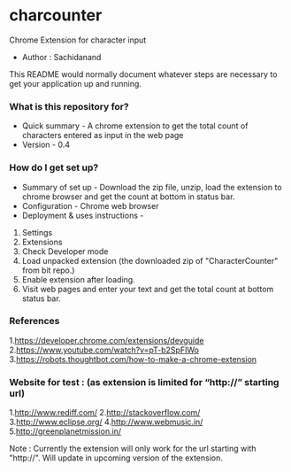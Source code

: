 # charcounter
Chrome Extension for character input

* Author : Sachidanand

This README would normally document whatever steps are necessary to get your application up and running.

### What is this repository for? ###

* Quick summary - A chrome extension to get the total count of characters entered as input in the web page
* Version - 0.4

### How do I get set up? ###

* Summary of set up - Download the zip file, unzip, load the extension to chrome browser and get the count at bottom in status bar.
* Configuration - Chrome web browser
* Deployment & uses instructions -  
1. Settings
2. Extensions
3. Check Developer mode
4. Load unpacked extension (the downloaded zip of "CharacterCounter" from bit repo.)
5. Enable extension after loading.
6. Visit web pages and enter your text and get the total count at bottom status bar.

### References ###

1.https://developer.chrome.com/extensions/devguide
2.https://www.youtube.com/watch?v=pT-b2SpFIWo
3.https://robots.thoughtbot.com/how-to-make-a-chrome-extension

### Website for test : (as extension is limited for “http://” starting url)

1.http://www.rediff.com/
2.http://stackoverflow.com/
3.http://www.eclipse.org/
4.http://www.webmusic.in/
5.http://greenplanetmission.in/

Note : Currently the extension will only work for the url starting with "http://". Will update in upcoming version of the extension.
